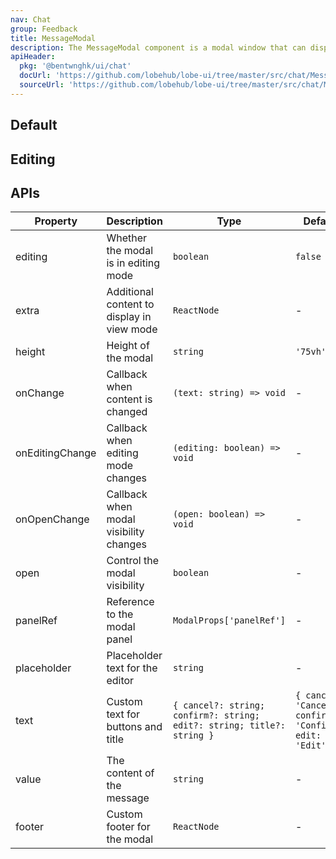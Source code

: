 ```yaml
---
nav: Chat
group: Feedback
title: MessageModal
description: The MessageModal component is a modal window that can display either a message in Markdown format or a message input field for editing the message. It provides a seamless way to view and edit Markdown content with support for switching between viewing and editing modes.
apiHeader:
  pkg: '@bentwnghk/ui/chat'
  docUrl: 'https://github.com/lobehub/lobe-ui/tree/master/src/chat/MessageModal/index.md'
  sourceUrl: 'https://github.com/lobehub/lobe-ui/tree/master/src/chat/MessageModal/index.tsx'
---
```


## Default

<code src="./demos/index.tsx" center></code>

## Editing

<code src="./demos/edit.tsx" ></code>

## APIs

| Property        | Description                                | Type                                                                   | Default                                                  |
| --------------- | ------------------------------------------ | ---------------------------------------------------------------------- | -------------------------------------------------------- |
| editing         | Whether the modal is in editing mode       | `boolean`                                                              | `false`                                                  |
| extra           | Additional content to display in view mode | `ReactNode`                                                            | -                                                        |
| height          | Height of the modal                        | `string`                                                               | `'75vh'`                                                 |
| onChange        | Callback when content is changed           | `(text: string) => void`                                               | -                                                        |
| onEditingChange | Callback when editing mode changes         | `(editing: boolean) => void`                                           | -                                                        |
| onOpenChange    | Callback when modal visibility changes     | `(open: boolean) => void`                                              | -                                                        |
| open            | Control the modal visibility               | `boolean`                                                              | -                                                        |
| panelRef        | Reference to the modal panel               | `ModalProps['panelRef']`                                               | -                                                        |
| placeholder     | Placeholder text for the editor            | `string`                                                               | -                                                        |
| text            | Custom text for buttons and title          | `{ cancel?: string; confirm?: string; edit?: string; title?: string }` | `{ cancel: 'Cancel', confirm: 'Confirm', edit: 'Edit' }` |
| value           | The content of the message                 | `string`                                                               | -                                                        |
| footer          | Custom footer for the modal                | `ReactNode`                                                            | -                                                        |
